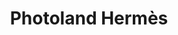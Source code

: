 ---
layout: project
title: Photoland Hermès
thumbnail: /images/thumbnails/photoland.mp4
tags : [openFrameworks, nodeJS, Arduino, Canon]
category: projects
video_player: https://player.vimeo.com/video/163616555
video_credit: Mash Studio
video_poster: /images/projects/photoland/poster.jpg
description: Starting in July of 2015, I worked on a set of impeccably styled photo booth activations for a large event in Miami on November 4 for the designer brand Hermès. There were 6 different types of photo experiences in all, plus a RFID token check-in system.
client: 
 - Hermès
 - <a href="http://mashstudionyc.com/">Mash Studio</a>
role: Technical Director
image_root: /images/projects/photoland/
images:
- arrival-4kWMzR-rGl.jpg
- arrival-E1WHP8gBGl.jpg
- backstage-4JlqVmBfx.jpg
- backstage-4JZpEHfSGx.jpg
- backstage-4kW1nBzrMe.jpg
- backstage-4kZnQxbHfx.jpg
- lounge-41br3mMHfe.jpg
- lounge-41WKsG-rGg.jpg
- mambo-EJByaWrMg.gif
- mambo-Vy1tQmBzl.gif
- showtime-41zVilHfx.jpg
- showtime-VyWxI3WBze.jpg
- winner-EyFUYgBMg.mp4
- winner-VyRPAgHzl.mp4
credits:
 - Agency: Mash Studio
 - Interaction design and development: <a href="http://www.luisaph.com/">Luisa Pereira</a>
tech:
 - 4x Mac Minis
 - Mac Pro
 - 2x Enttec DMX USB Pro
 - 6x Canon 5D Mark III
 - 12x iPads
 - 12x Arduinos with RFID reader
 - custom nodejs "master server" software
 - custom nodejs photo station software
 - custom openFrameworks software - Canon controller
---